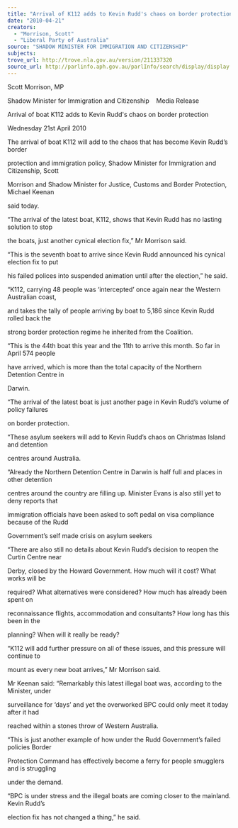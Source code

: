 ```yaml
---
title: "Arrival of K112 adds to Kevin Rudd's chaos on border protection."
date: "2010-04-21"
creators:
  - "Morrison, Scott"
  - "Liberal Party of Australia"
source: "SHADOW MINISTER FOR IMMIGRATION AND CITIZENSHIP"
subjects:
trove_url: http://trove.nla.gov.au/version/211337320
source_url: http://parlinfo.aph.gov.au/parlInfo/search/display/display.w3p;query=Id%3A%22media/pressrel/FAYW6%22
---
```


 Scott Morrison, MP 

 Shadow Minister for Immigration and Citizenship    Media Release 

 Arrival of boat K112 adds to Kevin Rudd's chaos on border protection 

 Wednesday 21st April 2010 

 The arrival of boat K112 will add to the chaos that has become Kevin Rudd’s border 

 protection and immigration policy, Shadow Minister for Immigration and Citizenship, Scott 

 Morrison and Shadow Minister for Justice, Customs and Border Protection, Michael Keenan 

 said today. 

 

 “The arrival of the latest boat, K112, shows that Kevin Rudd has no lasting solution to stop 

 the boats, just another cynical election fix,” Mr Morrison said. 

 

 “This is the seventh boat to arrive since Kevin Rudd announced his cynical election fix to put 

 his failed polices into suspended animation until after the election,” he said. 

 

 “K112, carrying 48 people was ‘intercepted’ once again near the Western Australian coast, 

 and takes the tally of people arriving by boat to 5,186 since Kevin Rudd rolled back the 

 strong border protection regime he inherited from the Coalition. 

 

 “This is the 44th boat this year and the 11th to arrive this month. So far in April 574 people 

 have arrived, which is more than the total capacity of the Northern Detention Centre in 

 Darwin.  

 

 “The arrival of the latest boat is just another page in Kevin Rudd’s volume of policy failures 

 on border protection.  

 

 “These asylum seekers will add to Kevin Rudd’s chaos on Christmas Island and detention 

 centres around Australia.  

 

 “Already the Northern Detention Centre in Darwin is half full and places in other detention 

 centres around the country are filling up. Minister Evans is also still yet to deny reports that 

 immigration officials have been asked to soft pedal on visa compliance because of the Rudd 

 Government’s self made crisis on asylum seekers  

 

 “There are also still no details about Kevin Rudd’s decision to reopen the Curtin Centre near 

 Derby, closed by the Howard Government. How much will it cost? What works will be 

 required? What alternatives were considered? How much has already been spent on 

 reconnaissance flights, accommodation and consultants? How long has this been in the 

 planning? When will it really be ready? 

 

 “K112 will add further pressure on all of these issues, and this pressure will continue to 

 mount as every new boat arrives,” Mr Morrison said. 

 Mr Keenan said: “Remarkably this latest illegal boat was, according to the Minister, under 

 surveillance for ‘days’ and yet the overworked BPC could only meet it today after it had 

 reached within a stones throw of Western Australia. 

 

 “This is just another example of how under the Rudd Government’s failed policies Border 

 Protection Command has effectively become a ferry for people smugglers and is struggling 

 under the demand. 

 

 “BPC is under stress and the illegal boats are coming closer to the mainland. Kevin Rudd’s 

 election fix has not changed a thing,” he said.  

  

